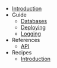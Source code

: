 - [Introduction](README)
- Guide
  - [Databases](guides/databases)
  - [Deploying](guides/deploying)
  - [Logging](guides/logging)
- References
  - [API](references/api)
- Recipes
  - [Introduction](recipes/introduction)

